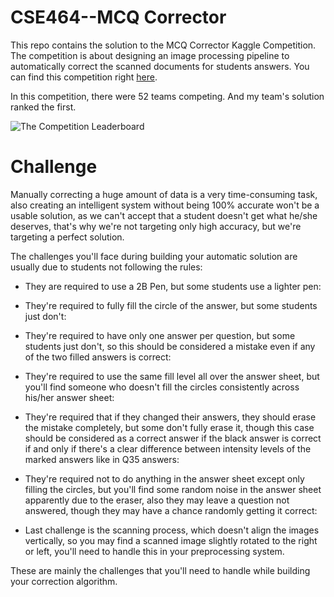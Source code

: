 # CSE464--MCQ Corrector

This repo contains the solution to the MCQ Corrector Kaggle Competition. The competition is about designing an image processing pipeline to automatically correct the scanned documents for students answers. You can find this competition right [here](https://www.kaggle.com/c/cse-464-mcqcorrector).

In this competition, there were 52 teams competing. And my team's solution ranked the first.

![The Competition Leaderboard](http://www.mediafire.com/convkey/85e1/f00rd2wzejcl33ezg.jpg)



# Challenge

Manually correcting a huge amount of data is a very time-consuming task, also creating an intelligent system without being 100% accurate won't be a usable solution, as we can't accept that a student doesn't get what he/she deserves, that's why we're not targeting only high accuracy, but we're targeting a perfect solution.

The challenges you'll face during building your automatic solution are usually due to students not following the rules:

- They are required to use a 2B Pen, but some students use a lighter pen:


- They're required to fully fill the circle of the answer, but some students just don't:


- They're required to have only one answer per question, but some students just don't, so this should be considered a mistake even if any of the two filled answers is correct:


- They're required to use the same fill level all over the answer sheet, but you'll find someone who doesn't fill the circles consistently across his/her answer sheet:


- They're required that if they changed their answers, they should erase the mistake completely, but some don't fully erase it, though this case should be considered as a correct answer if the black answer is correct if and only if there's a clear difference between intensity levels of the marked answers like in Q35 answers:


- They're required not to do anything in the answer sheet except only filling the circles, but you'll find some random noise in the answer sheet apparently due to the eraser, also they may leave a question not answered, though they may have a chance randomly getting it correct:


- Last challenge is the scanning process, which doesn't align the images vertically, so you may find a scanned image slightly rotated to the right or left, you'll need to handle this in your preprocessing system.

These are mainly the challenges that you'll need to handle while building your correction algorithm.

